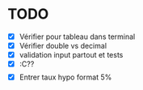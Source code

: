 # TODO

- [x] Vérifier pour tableau dans terminal
- [x] Vérifier double vs decimal
- [x] validation input partout et tests
- [x] :C?? $$$$
- [x] Entrer taux hypo format 5%

